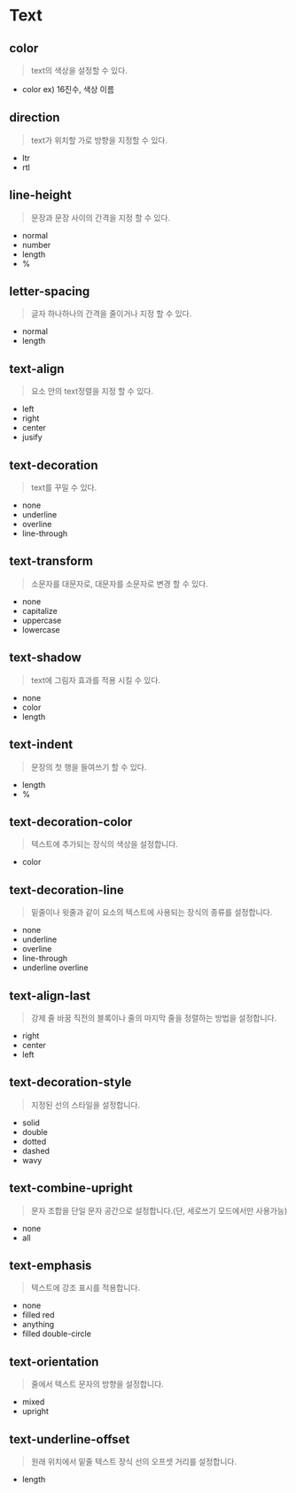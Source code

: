 # Text

## color
> text의 색상을 설정할 수 있다.
* color ex) 16진수, 색상 이름

## direction 
> text가 위치할 가로 방향을 지정할 수 있다.
* ltr
* rtl

## line-height
> 문장과 문장 사이의 간격을 지정 할 수 있다.
* normal
* number
* length
* %

## letter-spacing
> 글자 하나하나의 간격을 줄이거나 지정 할 수 있다.
* normal
* length

## text-align
> 요소 안의 text정렬을 지정 할 수 있다.
* left
* right
* center
* jusify

## text-decoration
> text를 꾸밀 수 있다.
* none
* underline
* overline
* line-through

## text-transform
> 소문자를 대문자로, 대문자를 소문자로 변경 할 수 있다.
* none
* capitalize
* uppercase
* lowercase

## text-shadow
> text에 그림자 효과를 적용 시킬 수 있다.
* none
* color
* length

## text-indent
> 문장의 첫 행을 들여쓰기 할 수 있다.
* length
* %

## text-decoration-color
> 텍스트에 추가되는 장식의 색상을 설정합니다.
* color

## text-decoration-line
> 밑줄이나 윗줄과 같이 요소의 텍스트에 사용되는 장식의 종류를 설정합니다.
* none
* underline
* overline
* line-through
* underline overline

## text-align-last
> 강제 줄 바꿈 직전의 블록이나 줄의 마지막 줄을 정렬하는 방법을 설정합니다.
* right
* center
* left

## text-decoration-style
> 지정된 선의 스타일을 설정합니다.
* solid
* double
* dotted
* dashed
* wavy

## text-combine-upright
> 문자 조합을 단일 문자 공간으로 설정합니다.(단, 세로쓰기 모드에서만 사용가능)
* none
* all

## text-emphasis
> 텍스트에 강조 표시를 적용합니다.
* none
* filled red
* anything
* filled double-circle

## text-orientation
> 줄에서 텍스트 문자의 방향을 설정합니다.
* mixed
* upright

## text-underline-offset
> 원래 위치에서 밑줄 텍스트 장식 선의 오프셋 거리를 설정합니다.
* length
